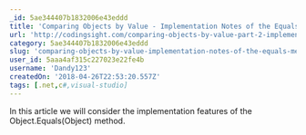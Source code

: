 ```yaml
---
_id: 5ae344407b1832006e43eddd
title: 'Comparing Objects by Value - Implementation Notes of the Equals Method'
url: 'http://codingsight.com/comparing-objects-by-value-part-2-implementation-notes-of-the-equals-method/'
category: 5ae344407b1832006e43eddd
slug: 'comparing-objects-by-value-implementation-notes-of-the-equals-method'
user_id: 5aaa4af315c227023e22fe4b
username: 'Dandy123'
createdOn: '2018-04-26T22:53:20.557Z'
tags: [.net,c#,visual-studio]
---
```


In this article we will consider the implementation features of the Object.Equals(Object) method.
